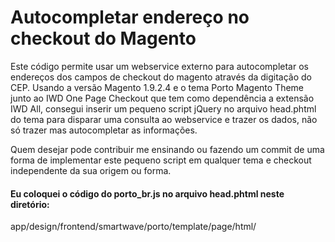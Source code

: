 # Autocompletar endereço no checkout do Magento

Este código permite usar um webservice externo para autocompletar os endereços dos campos de checkout do magento através da digitação do CEP. Usando a versão Magento 1.9.2.4 e o tema Porto Magento Theme junto ao IWD One Page Checkout que tem como dependência a extensão IWD All, consegui inserir um pequeno script jQuery no arquivo head.phtml do tema para disparar uma consulta ao webservice e trazer os dados, não só trazer mas autocompletar as informações.

Quem desejar pode contribuir me ensinando ou fazendo um commit de uma forma de implementar este pequeno script em qualquer tema e checkout independente da sua origem ou forma.

#### Eu coloquei o código do porto_br.js no arquivo head.phtml neste diretório:
app/design/frontend/smartwave/porto/template/page/html/
